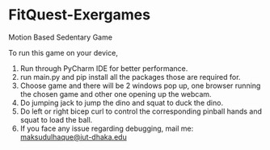 # FitQuest-Exergames
Motion Based Sedentary Game


To run this game on your device,

1. Run through PyCharm IDE for better performance.
2. run main.py and pip install all the packages those are required for.
3. Choose game and there will be 2 windows pop up, one browser running the chosen game and other one opening up the webcam.
4. Do jumping jack to jump the dino and squat to duck the dino.
5. Do left or right bicep curl to control the corresponding pinball hands and squat to load the ball.
6. If you face any issue regarding debugging, mail me: maksudulhaque@iut-dhaka.edu
